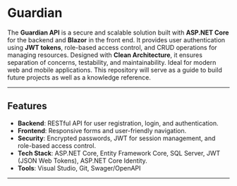 # Guardian

The **Guardian API** is a secure and scalable solution built with **ASP.NET Core** for the backend and **Blazor** in the front end. It provides user authentication using **JWT tokens**, role-based access control, and CRUD operations for managing resources. Designed with **Clean Architecture**, it ensures separation of concerns, testability, and maintainability. Ideal for modern web and mobile applications.
This repository will serve as a guide to build future projects as well as a knowledge reference.

---

## Features

- **Backend**: RESTful API for user registration, login, and authentication.  
- **Frontend**: Responsive forms and user-friendly navigation.  
- **Security**: Encrypted passwords, JWT for session management, and role-based access control.  
- **Tech Stack**: ASP.NET Core, Entity Framework Core, SQL Server, JWT (JSON Web Tokens), ASP.NET Core Identity. 
- **Tools**: Visual Studio, Git, Swager/OpenAPI 

---

